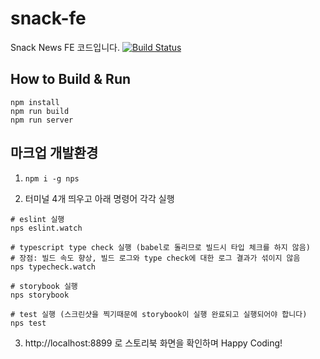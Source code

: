 # snack-fe 

Snack News FE 코드입니다. [![Build Status](https://travis-ci.org/snack-news/Snack-FE.svg?branch=master)](https://travis-ci.org/snack-news/Snack-FE)

## How to Build & Run
```
npm install
npm run build
npm run server
```

## 마크업 개발환경
1. `npm i -g nps`

2. 터미널 4개 띄우고 아래 명령어 각각 실행

```
# eslint 실행
nps eslint.watch

# typescript type check 실행 (babel로 돌리므로 빌드시 타입 체크를 하지 않음)
# 장점: 빌드 속도 향상, 빌드 로그와 type check에 대한 로그 결과가 섞이지 않음
nps typecheck.watch

# storybook 실행
nps storybook

# test 실행 (스크린샷을 찍기때문에 storybook이 실행 완료되고 실행되어야 합니다)
nps test
```

3. http://localhost:8899 로 스토리북 화면을 확인하며 Happy Coding!